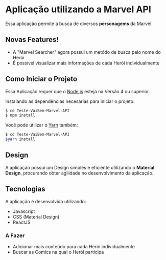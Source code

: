 # Aplicação utilizando a Marvel API

Essa aplicação permite a busca de diversos **personagems** da Marvel.

## Novas Features!

- A "Marvel Searcher" agora possui um metódo de busca pelo nome do Herói
- É possível visualizar mais informações de cada Herói individualmente

## Como Iniciar o Projeto

Essa Aplicação requer que o [Node.js](https://nodejs.org/) esteja na Versão 4 ou superior.

Instalando as dependências necesárias para iniciar o projeto:
  ```sh
  $ cd Teste-VaiBem-Marvel-API
  $ npm install
  ```
  Você pode utilizar o [Yarn](https://yarnpkg.com) também:
  ```sh
  $ cd Teste-VaiBem-Marvel-API
  $yarn install
  ```

## Design

A aplicação possui um Design simples e eficiente utilizando o **Material Design**, procurando obter agilidade no desenvolvimento da aplicação.

## Tecnologias

A aplicação é desenvolvida utilizando:
  - Javascript
  - CSS (Material Design)
  - ReactJS

### A Fazer

- Adicionar mais conteúdo para cada Herói individualmente
- Buscar as Comics na qual o Herói participa